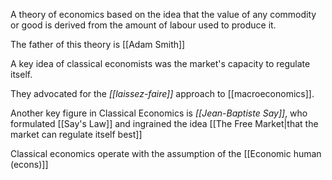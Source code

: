 A theory of economics based on the idea that the value of any commodity or good is derived from the amount of labour used to produce it.

The father of this theory is [[Adam Smith]]

A key idea of classical economists was the market's capacity to regulate itself.

They advocated for the *[[laissez-faire]]* approach to [[macroeconomics]].

Another key figure in Classical Economics is *[[Jean-Baptiste Say]]*, who formulated [[Say's Law]] and ingrained the idea [[The Free Market|that the market can regulate itself best]] 

Classical economics operate with the assumption of the [[Economic human (econs)]]